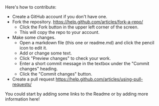 Here's how to contribute:
* Create a GitHub account if you don't have one.
* Fork the repository. https://help.github.com/articles/fork-a-repo/
  * Click the Fork button in the upper left corner of the screen.
  * This will copy the repo to your account.
* Make some changes.
  * Open a markdown file (this one or readme.md) and click the pencil icon to edit it.
  * Add or change some text.
  * Click "Preview changes" to check your work.
  * Enter a short commit message in the textbox under the "Commit changes" heading.
  * Click the "Commit changes" button.
* Create a pull request https://help.github.com/articles/using-pull-requests/

You could start by adding some links to the Readme or by adding more information here!
